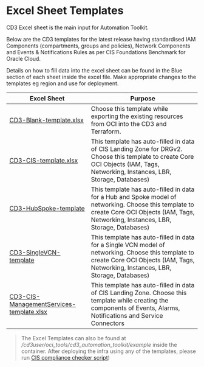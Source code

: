 # **Excel Sheet Templates**
CD3 Excel sheet is the main input for Automation Toolkit.

Below are the CD3 templates for the latest release having standardised IAM Components (compartments, groups and policies), Network Components and Events & Notifications Rules as per CIS Foundations Benchmark for Oracle Cloud.

Details on how to fill data into the excel sheet can be found in the Blue section of each sheet inside the excel file. Make appropriate changes to the templates eg region and use for deployment.

|Excel Sheet| Purpose                                                                                                                    | 
|-----------|----------------------------------------------------------------------------------------------------------------------------|
| [CD3-Blank-template.xlsx](/cd3_automation_toolkit/example)   | 	Choose this template while exporting the existing resources from OCI into the CD3 and Terraform.| 
| [CD3-CIS-template.xlsx](/cd3_automation_toolkit/example) | This template has auto-filled in data of CIS Landing Zone for DRGv2. Choose this template to create Core OCI Objects (IAM, Tags, Networking, Instances, LBR, Storage, Databases) |
|[CD3-HubSpoke-template](/cd3_automation_toolkit/example) | This template has auto-filled in data for a Hub and Spoke model of networking. Choose this template to create Core OCI Objects (IAM, Tags, Networking, Instances, LBR, Storage, Databases)|
|[CD3-SingleVCN-template](/cd3_automation_toolkit/example)| This template has auto-filled in data for a Single VCN model of networking. Choose this template to create Core OCI Objects (IAM, Tags, Networking, Instances, LBR, Storage, Databases)|
|[CD3-CIS-ManagementServices-template.xlsx](/cd3_automation_toolkit/example) | This template has auto-filled in data of CIS Landing Zone. Choose this template while creating the components of Events, Alarms, Notifications and Service Connectors|


> The Excel Templates can also be found at _/cd3user/oci_tools/cd3_automation_toolkit/example_ inside the container.
> After deploying the infra using any of the templates, please run [CIS compliance checker script](/cd3_automation_toolkit/documentation/user_guide/learn_more/CISFeatures.md#1-run-cis-compliance-checker-script))

